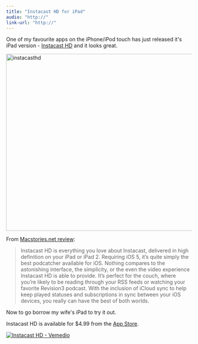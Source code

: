 ```yaml
---
title: "Instacast HD for iPad"
audio: "http://"
link-url: "http://"
---
```

<p>One of my favourite apps on the iPhone/iPod touch has just released it's iPad version - <a href="http://click.linksynergy.com/fs-bin/stat?id=6PFrOqNV4B8&offerid=146261&type=3&subid=0&tmpid=1826&RD_PARM1=http%253A%252F%252Fitunes.apple.com%252Fca%252Fapp%252Finstacast-hd%252Fid478853570%253Fmt%253D8%2526uo%253D4%2526partnerId%253D30" target="itunes_store">Instacast HD</a> and it looks great.</p>
<p><a href="https://chrisenns.com/wp-content/uploads/2011/11/instacasthd.png"><img src="https://chrisenns.com/wp-content/uploads/2011/11/instacasthd-725x543.png" alt="instacasthd" title="instacasthd" width="640" height="479" class="aligncenter size-large wp-image-19823" /></a></p>
<p>From <a href="http://www.macstories.net/reviews/instacast-hd-review/">Macstories.net review</a>:</p>
<blockquote><p>Instacast HD is everything you love about Instacast, delivered in high definition on your iPad or iPad 2. Requiring iOS 5, it’s quite simply the best podcatcher available for iOS. Nothing compares to the astonishing interface, the simplicity, or the even the video experience Instacast HD is able to provide. It’s perfect for the couch, where you’re likely to be reading through your RSS feeds or watching your favorite Revision3 podcast. With the inclusion of iCloud sync to help keep played statuses and subscriptions in sync between your iOS devices, you really can have the best of both worlds.</p></blockquote>
<p>Now to go borrow my wife's iPad to try it out.</p>
<p>Instacast HD is available for $4.99 from the <a href="http://click.linksynergy.com/fs-bin/stat?id=6PFrOqNV4B8&offerid=146261&type=3&subid=0&tmpid=1826&RD_PARM1=http%253A%252F%252Fitunes.apple.com%252Fca%252Fapp%252Finstacast-hd%252Fid478853570%253Fmt%253D8%2526uo%253D4%2526partnerId%253D30" target="itunes_store">App Store</a>.</p>
<p><a href="http://click.linksynergy.com/fs-bin/stat?id=6PFrOqNV4B8&offerid=146261&type=3&subid=0&tmpid=1826&RD_PARM1=http%253A%252F%252Fitunes.apple.com%252Fca%252Fapp%252Finstacast-hd%252Fid478853570%253Fmt%253D8%2526uo%253D4%2526partnerId%253D30" target="itunes_store"><img src="http://ax.phobos.apple.com.edgesuite.net/images/web/linkmaker/badge_appstore-lrg.gif" alt="Instacast HD - Vemedio" style="border: 0;"/></a></p>
